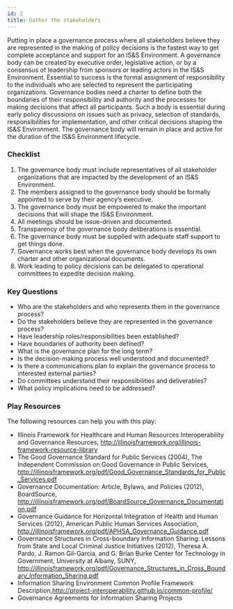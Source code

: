 ```yaml
---
id: 2
title: Gather the stakeholders
---
```


Putting in place a governance process where all stakeholders believe they are represented in the making of policy decisions is the fastest way to get complete acceptance and support for an IS&S Environment. A governance body can be created by executive order, legislative action, or by a consensus of leadership from sponsors or leading actors in the IS&S Environment. Essential to success is the formal assignment of responsibility to the individuals who are selected to represent the participating organizations. Governance bodies need a charter to define both the boundaries of their responsibility and authority and the processes for making decisions that affect all participants. Such a body is essential during early policy discussions on issues such as privacy, selection of standards, responsibilities for implementation, and other critical decisions shaping the IS&S Environment. The governance body will remain in place and active for the duration of the IS&S Environment lifecycle.

### Checklist
1. The governance body must include representatives of all stakeholder organizations that are impacted by the development of an IS&S Environment. 
2. The members assigned to the governance body should be formally appointed to serve by their agency’s executive.
3. The governance body must be empowered to make the important decisions that will shape the IS&S Environment.
4. All meetings should be issue-driven and documented.
5. Transparency of the governance body deliberations is essential.
6. The governance body must be supplied with adequate staff support to get things done.
7. Governance works best when the governance body develops its own charter and other organizational documents.
8. Work leading to policy decisions can be delegated to operational committees to expedite decision making.


### Key Questions
- Who are the stakeholders and who represents them in the governance process?
- Do the stakeholders believe they are represented in the governance process?
- Have leadership roles/responsibilities been established?
- Have boundaries of authority been defined?
- What is the governance plan for the long term?
- Is the decision-making process well understood and documented?
- Is there a communications plan to explain the governance process to interested external parties?
- Do committees understand their responsibilities and deliverables?
- What policy implications need to be addressed?

### Play Resources
The following resources can help you with this play:

- Illinois Framework for Healthcare and Human Resources Interoperability and Governance Resources, http://illinoisframework.org/illinois-framework-resource-library
- The Good Governance Standard for Public Services (2004), The Independent Commission on Good Governance in Public Services, http://illinoisframework.org/pdf/Good_Governance_Standards_for_Public_Services.pdf
- Governance Documentation: Article, Bylaws, and Policies (2012), BoardSource, http://illinoisframework.org/pdf/BoardSource_Governance_Documentation.pdf
- Governance Guidance for Horizontal Integration of Health and Human Services (2012), American Public Human Services Association, http://illinoisframework.org/pdf/APHSA_Governance_Guidance.pdf
- Governance Structures in Cross-boundary Information Sharing: Lessons from State and Local Criminal Justice Initiatives (2012), Theresa A. Pardo, J. Ramon Gil-Garcia, and G. Brian Burke Center for Technology in Government, University at Albany, SUNY, http://illinoisframework.org/pdf/Governance_Structures_in_Cross_Boundary_Information_Sharing.pdf
- Information Sharing Environment Common Profile Framework Description,http://project-interoperability.github.io/common-profile/
- Governance Agreements for Information Sharing Projects
